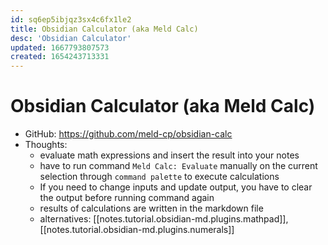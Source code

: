 ```yaml
---
id: sq6ep5ibjqz3sx4c6fx1le2
title: Obsidian Calculator (aka Meld Calc)
desc: 'Obsidian Calculator'
updated: 1667793807573
created: 1654243713331
---
```

# Obsidian Calculator (aka Meld Calc)

- GitHub: https://github.com/meld-cp/obsidian-calc
- Thoughts:
    - evaluate math expressions and insert the result into your notes
    - have to run command `Meld Calc: Evaluate` manually on the current selection through `command palette` to execute calculations
    - If you need to change inputs and update output, you have to clear the output before running command again
    - results of calculations are written in the markdown file
    - alternatives: [[notes.tutorial.obsidian-md.plugins.mathpad]], [[notes.tutorial.obsidian-md.plugins.numerals]]